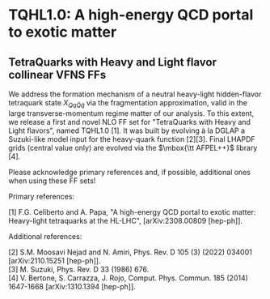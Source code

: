 # TQHL1.0: A high-energy QCD portal to exotic matter
## TetraQuarks with Heavy and Light flavor collinear VFNS FFs

We address the formation mechanism of a neutral heavy-light hidden-flavor tetraquark state $X_{Q q \bar Q \bar q}$ via the fragmentation approximation, valid in the large transverse-momentum regime matter of our analysis. To this extent, we release a first and novel NLO FF set for "TetraQuarks
with Heavy and Light flavors", named TQHL1.0 [1]. It was built by evolving à la DGLAP a Suzuki-like model input for the heavy-quark function [2][3]. Final LHAPDF grids (central value only) are evolved via the $\mbox{\tt AFPEL++}$ library [4].

Please acknowledge primary references and, if possible, additional ones when using these FF sets!  
  

Primary references:

[1] F.G. Celiberto and A. Papa, "A high-energy QCD portal to exotic matter: Heavy-light tetraquarks at the HL-LHC", [arXiv:2308.00809 [hep-ph]].  
  

Additional references:

[2] S.M. Moosavi Nejad and N. Amiri, Phys. Rev. D 105 (3) (2022) 034001 [arXiv:2110.15251 [hep-ph]].  
[3] M. Suzuki, Phys. Rev. D 33 (1986) 676.  
[4] V. Bertone, S. Carrazza, J. Rojo, Comput. Phys. Commun. 185 (2014) 1647-1668 [arXiv:1310.1394 [hep-ph]].  
